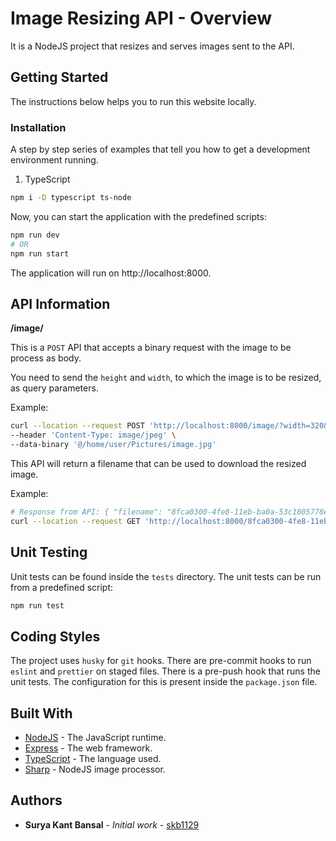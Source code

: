 # Image Resizing API - Overview

It is a NodeJS project that resizes and serves images sent to the API. 

## Getting Started

The instructions below helps you to run this website locally.

### Installation

A step by step series of examples that tell you how to get a development environment running.

1. TypeScript

```bash
npm i -D typescript ts-node
```

Now, you can start the application with the predefined scripts:

```bash
npm run dev
# OR
npm run start
```

The application will run on http://localhost:8000.

## API Information

**/image/**

This is a `POST` API that accepts a binary request with the image to be process as body.

You need to send the `height` and `width`, to which the image is to be resized, as query parameters.

Example:
```bash
curl --location --request POST 'http://localhost:8000/image/?width=320&height=200' \
--header 'Content-Type: image/jpeg' \
--data-binary '@/home/user/Pictures/image.jpg'
```

This API will return a filename that can be used to download the resized image.

Example:
```bash
# Response from API: { "filename": "8fca0300-4fe8-11eb-ba0a-53c1805778e7.jpg" }
curl --location --request GET 'http://localhost:8000/8fca0300-4fe8-11eb-ba0a-53c1805778e7.jpg'
```

## Unit Testing

Unit tests can be found inside the `tests` directory.
The unit tests can be run from a predefined script:
```bash
npm run test
```

## Coding Styles

The project uses `husky` for `git` hooks. There are pre-commit hooks to run `eslint` and `prettier` on staged files. There is a pre-push hook that runs the unit tests. The configuration for this is present inside the `package.json` file.

## Built With

* [NodeJS](https://nodejs.org/en/) - The JavaScript runtime.
* [Express](https://expressjs.com/) - The web framework.
* [TypeScript](https://www.typescriptlang.org/) - The language used.
* [Sharp](https://sharp.pixelplumbing.com/) - NodeJS image processor.

## Authors

* **Surya Kant Bansal** - *Initial work* - [skb1129](https://github.com/skb1129)
